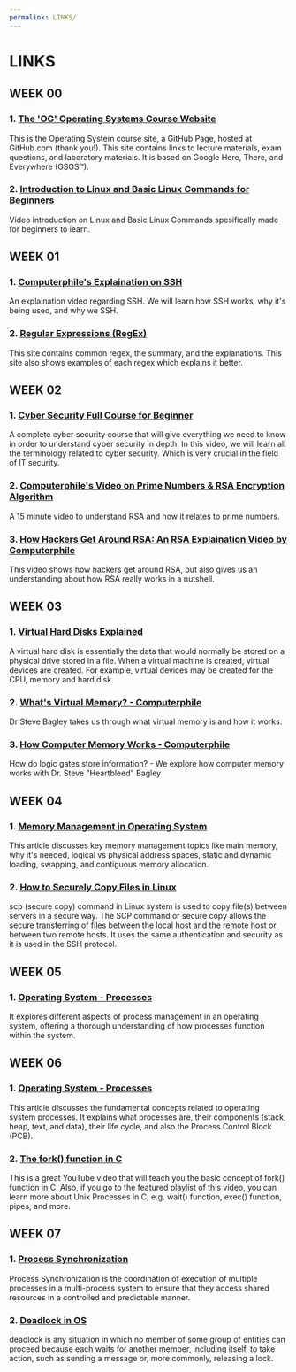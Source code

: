 ```yaml
---
permalink: LINKS/
---
```


# LINKS

## WEEK 00
### 1. [The 'OG' Operating Systems Course Website](https://os.vlsm.org)
This is the Operating System course site, a GitHub Page, hosted at GitHub.com (thank you!). This site contains links to lecture materials, exam questions, and laboratory materials. It is based on Google Here, There, and Everywhere (GSGS™).

### 2. [Introduction to Linux and Basic Linux Commands for Beginners](https://www.youtube.com/watch?v=IVquJh3DXUA) 
Video introduction on Linux and Basic Linux Commands spesifically made for beginners to learn.

## WEEK 01
### 1. [Computerphile's Explaination on SSH](https://www.youtube.com/watch?v=ORcvSkgdA58)
An explaination video regarding SSH. We will learn how SSH works, why it's being used, and why we SSH.

### 2. [Regular Expressions (RegEx)](https://www.datacamp.com/cheat-sheet/regular-expresso)
This site contains common regex, the summary, and the explanations. This site also shows examples of each regex which explains it better.

## WEEK 02
### 1. [Cyber Security Full Course for Beginner](https://www.youtube.com/watch?v=U_P23SqJaDc)
A complete cyber security course that will give everything we need to know in order to understand cyber security in depth. In this video, we will learn all the terminology related to cyber security. Which is very crucial in the field of IT security. 

### 2. [Computerphile's Video on Prime Numbers & RSA Encryption Algorithm](https://www.youtube.com/watch?v=JD72Ry60eP4)
A 15 minute video to understand RSA and how it relates to prime numbers.

### 3. [How Hackers Get Around RSA: An RSA Explaination Video by Computerphile](https://www.youtube.com/watch?v=-ShwJqAalOk)
This video shows how hackers get around RSA, but also gives us an understanding about how RSA really works in a nutshell.

## WEEK 03
### 1. [Virtual Hard Disks Explained](https://www.youtube.com/watch?v=tTBt7_aACPI)
A virtual hard disk is essentially the data that would normally be stored on a physical drive stored in a file. When a virtual machine is created, virtual devices are created. For example, virtual devices may be created for the CPU, memory and hard disk.

### 2. [What's Virtual Memory? - Computerphile](https://www.youtube.com/watch?v=5lFnKYCZT5o)
Dr Steve Bagley takes us through what virtual memory is and how it works. 

### 3. [How Computer Memory Works - Computerphile](https://www.youtube.com/watch?v=XETZoRYdtkw)
How do logic gates store information? - We explore how computer memory works with Dr. Steve "Heartbleed" Bagley

## WEEK 04
### 1. [Memory Management in Operating System](https://www.geeksforgeeks.org/memory-management-in-operating-system/)
This article discusses key memory management topics like main memory, why it's needed, logical vs physical address spaces, static and dynamic loading, swapping, and contiguous memory allocation.

### 2. [How to Securely Copy Files in Linux](https://www.geeksforgeeks.org/scp-command-in-linux-with-examples/)
scp (secure copy) command in Linux system is used to copy file(s) between servers in a secure way. The SCP command or secure copy allows the secure transferring of files between the local host and the remote host or between two remote hosts. It uses the same authentication and security as it is used in the SSH protocol.

## WEEK 05
### 1. [Operating System - Processes](https://www.tutorialspoint.com/operating_system/os_processes.htm)
It explores different aspects of process management in an operating system, offering a thorough understanding of how processes function within the system.

## WEEK 06
### 1. [Operating System - Processes](https://www.tutorialspoint.com/operating_system/os_processes.htm)
This article discusses the fundamental concepts related to operating system processes. It explains what processes are, their components (stack, heap, text, and data), their life cycle, and also the Process Control Block (PCB).

### 2. [The fork() function in C](https://www.youtube.com/watch?v=cex9XrZCU14)
This is a great YouTube video that will teach you the basic concept of fork() function in C. Also, if you go to the featured playlist of this video, you can learn more about Unix Processes in C, e.g. wait() function, exec() function, pipes, and more.

## WEEK 07
### 1. [Process Synchronization](https://www.geeksforgeeks.org/introduction-of-process-synchronization/)
Process Synchronization is the coordination of execution of multiple processes in a multi-process system to ensure that they access shared resources in a controlled and predictable manner.

### 2. [Deadlock in OS](https://en.wikipedia.org/wiki/Deadlock_(computer_science)#:~:text=In%20an%20operating%20system%2C%20a,held%20by%20another%20waiting%20process.)
deadlock is any situation in which no member of some group of entities can proceed because each waits for another member, including itself, to take action, such as sending a message or, more commonly, releasing a lock.
